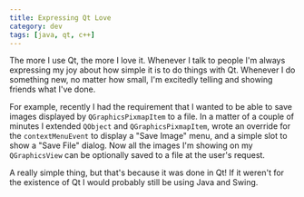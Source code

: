 ```yaml
---
title: Expressing Qt Love
category: dev
tags: [java, qt, c++]
---
```


The more I use Qt, the more I love it. Whenever I talk to people I'm always expressing my joy about
how simple it is to do things with Qt. Whenever I do something new, no matter how small, I'm
excitedly telling and showing friends what I've done.

For example, recently I had the requirement that I wanted to be able to save images displayed by
`QGraphicsPixmapItem` to a file. In a matter of a couple of minutes I extended `QObject` and
`QGraphicsPixmapItem`, wrote an override for the `contextMenuEvent` to display a "Save Image" menu,
and a simple slot to show a "Save File" dialog. Now all the images I'm showing on my `QGraphicsView`
can be optionally saved to a file at the user's request.

A really simple thing, but that's because it was done in Qt! If it weren't for the existence of Qt I
would probably still be using Java and Swing.
